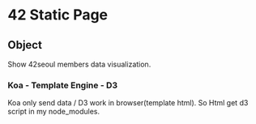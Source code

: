 # 42 Static Page

## Object
Show 42seoul members data visualization.

### Koa - Template Engine - D3

Koa only send data / D3 work in browser(template html).
So Html get d3 script in my node_modules.